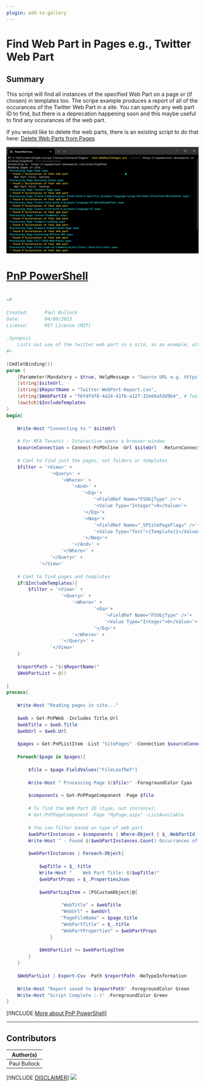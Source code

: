 ```yaml
---
plugin: add-to-gallery
---
```


# Find Web Part in Pages e.g., Twitter Web Part

## Summary

This script will find all instances of the specified Web Part on a page or (if chosen) in templates too. The scripe example produces a report of all of the occurances of the Twitter Web Part in a site. You can specify any web part ID to find, but there is a deprecation happening soon and this maybe useful to find any occurances of the web part.


If you would like to delete the web parts, there is an existing script to do that here: [Delete Web Parts from Pages](https://pnp.github.io/script-samples/spo-remove-webpart-from-pages/README.html)


![Example Screenshot](assets/example.png)

# [PnP PowerShell](#tab/pnpps)

```powershell

<# 

Created:      Paul Bullock
Date:         04/09/2023
License:      MIT License (MIT)

.Synopsis
    Lists out use of the twitter web part in a site, as an example, although you can specify any web part ID
#>

[CmdletBinding()]
param (
    [Parameter(Mandatory = $true, HelpMessage = "Source URL e.g. https://contoso.sharepoint.com/sites/SiteA")]
    [string]$siteUrl,
    [string]$ReportName = "Twitter-WebPart-Report.csv",
    [string]$WebPartId = "f6fdf4f8-4a24-437b-a127-32e66a5dd9b4", # Twitter Web Part ID
    [switch]$IncludeTemplates
)
begin{

    Write-Host "Connecting to " $siteUrl
        
    # For MFA Tenants - Interactive opens a browser window
    $sourceConnection = Connect-PnPOnline -Url $siteUrl  -ReturnConnection -Interactive
    
    # Caml to find just the pages, not folders or templates
    $filter = '<View>' +
                '<Query>' +
                    '<Where>' +
                        '<And>' +
                            '<Eq>'+
                                '<FieldRef Name="FSObjType" />'+
                                '<Value Type="Integer">0</Value>'+
                            '</Eq>'+
                            '<Neq>'+
                                '<FieldRef Name="_SPSitePageFlags" />'+
                                '<Value Type="Text">{Template}}</Value>'+
                            '</Neq>'+
                        '</And>' +
                    '</Where>' +
                '</Query>' +
            '</View>'

    # Caml to find pages and templates
    if($IncludeTemplates){
        $filter = '<View>' +
                    '<Query>' +
                        '<Where>' +                        
                                '<Eq>'+
                                    '<FieldRef Name="FSObjType" />'+
                                    '<Value Type="Integer">0</Value>'+
                                '</Eq>'+
                        '</Where>' +
                    '</Query>' +
                '</View>'
    }
    
    $reportPath = "$($ReportName)"
    $WebPartList = @()

}
process{

    Write-Host "Reading pages in site..."

    $web = Get-PnPWeb -Includes Title,Url
    $webTitle = $web.Title
    $webUrl = $web.Url
    
    $pages = Get-PnPListItem -List "SitePages" -Connection $sourceConnection -Query $filter
            
    Foreach($page in $pages){

        $file = $page.FieldValues["FileLeafRef"]

        Write-Host " Processing Page $($file)" -ForegroundColor Cyan

        $components = Get-PnPPageComponent -Page $file
        
        # To find the Web Part ID (type, not instance):
        # Get-PnPPageComponent -Page "MyPage.aspx" -ListAvailable

        # You can filter based on type of web part
        $webPartInstances = $components | Where-Object { $_.WebPartId -eq $WebPartId}
        Write-Host " - Found $($webPartInstances.Count) Occurrances of that web part" -ForegroundColor Yellow

        $webPartInstances | Foreach-Object{

            $wpTitle = $_.title
            Write-Host "    Web Part Title: $($wpTitle)"
            $webPartProps = $_.PropertiesJson

            $webPartLogItem = [PSCustomObject]@{

                    "WebTitle" = $webTitle
                    "WebUrl" = $webUrl
                    "PageFileName" = $page.title
                    "WebPartTitle" = $_.title
                    "WebPartProperties" = $webPartProps
                }
                                
            $WebPartList += $webPartLogItem
        }
    }

    $WebPartList | Export-Csv -Path $reportPath -NoTypeInformation

    Write-Host "Report saved to $reportPath" -ForegroundColor Green
    Write-Host "Script Complete :-)" -ForegroundColor Green
}  

```
[!INCLUDE [More about PnP PowerShell](../../docfx/includes/MORE-PNPPS.md)]
***

## Contributors

| Author(s) |
|-----------|
| Paul Bullock |

[!INCLUDE [DISCLAIMER](../../docfx/includes/DISCLAIMER.md)]
<img src="https://m365-visitor-stats.azurewebsites.net/script-samples/scripts/spo-find-web-part-in-pages" aria-hidden="true" />
